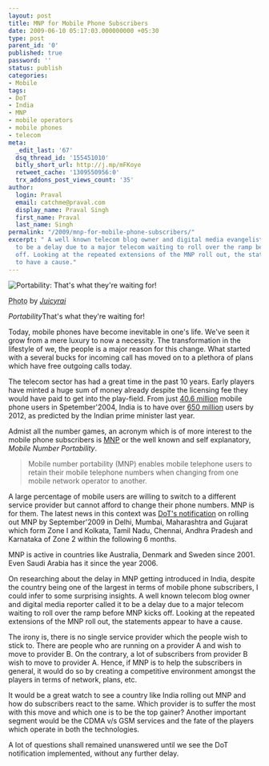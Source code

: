 ```yaml
---
layout: post
title: MNP for Mobile Phone Subscribers
date: 2009-06-10 05:17:03.000000000 +05:30
type: post
parent_id: '0'
published: true
password: ''
status: publish
categories:
- Mobile
tags:
- DoT
- India
- MNP
- mobile operators
- mobile phones
- telecom
meta:
  _edit_last: '67'
  dsq_thread_id: '155451010'
  bitly_short_url: http://j.mp/mFKoye
  retweet_cache: '1309550956:0'
  trx_addons_post_views_count: '35'
author:
  login: Praval
  email: catchme@praval.com
  display_name: Praval Singh
  first_name: Praval
  last_name: Singh
permalink: "/2009/mnp-for-mobile-phone-subscribers/"
excerpt: " A well known telecom blog owner and digital media evangelist called it
  to be a delay due to a major telecom waiting to roll over the ramp before MNP kicks
  off. Looking at the repeated extensions of the MNP roll out, the statements appear
  to have a cause."
---
```

<div class="figure"><img src="/static/2009/06/phone-mnp.jpg" alt="Portability: That's what they're waiting for!" />
<p class="credit"><abbr class="type" title="Photograph">Photo</abbr> by <cite><a href="http://www.flickr.com/photos/wink/192265445/">Juicyrai</a></cite></p>
<p class="caption"><em class="title">Portability</em>That's what they're waiting for!</p>
</div>
<p>Today, mobile phones have become inevitable in one's life. We've seen it grow from a mere luxury to now a necessity. The transformation in the lifestyle of we, the people is a major reason for this change. What started with a several bucks for incoming call has moved on to a plethora of plans which have free outgoing calls today.</p>
<p>The telecom sector has had a great time in the past 10 years. Early players have minted a huge sum of money already despite the licensing fee they would have paid to get into the play-field. From just <a href="http://www.indiadaily.com/editorial/09-10b-04.asp">40.6 million</a> mobile phone users in Spetember'2004, India is to have over <a href="http://www.physorg.com/news148219531.html">650 million</a> users by 2012, as predicted by the Indian prime minister last year.</p>
<p>Admist all the number games, an acronym which is of more interest to the mobile phone subscribers is <a href="http://en.wikipedia.org/wiki/Mobile_number_portability">MNP</a> or the well known and self explanatory, <em>Mobile Number Portability</em>. </p>
<blockquote><p>Mobile number portability (MNP) enables mobile telephone users to retain their mobile telephone numbers when changing from one mobile network operator to another.</p></blockquote>
<p>A large percentage of mobile users are willing to switch to a different service provider but cannot afford to change their phone numbers. MNP is for them. The latest news in this context was <a href="http://www.dot.gov.in/as/MNP/AS-1%20Amend.%206-5-2009.pdf">DoT's notification</a> on rolling out MNP by September'2009 in Delhi, Mumbai, Maharashtra and Gujarat which form Zone I and Kolkata, Tamil Nadu, Chennai, Andhra Pradesh and Karnataka of Zone 2 within the following 6 months.</p>
<p>MNP is active in countries like Australia, Denmark and Sweden since 2001. Even Saudi Arabia has it since the year 2006.</p>
<p>On researching about the delay in MNP getting introduced in India, despite the country being one of the largest in terms of mobile phone subscribers, I could infer to some surprising insights. A well known telecom blog owner and digital media reporter called it to be a delay due to a major telecom waiting to roll over the ramp before MNP kicks off. Looking at the repeated extensions of the MNP roll out, the statements appear to have a cause.</p>
<p>The irony is, there is no single service provider which the people wish to stick to. There are people who are running on a provider A and wish to move to provider B. On the contrary, a lot of subscribers from provider B wish to move to provider A. Hence, if MNP is to help the subscribers in general, it would do so by creating a competitive environment amongst the players in terms of network, plans, etc.</p>
<p>It would be a great watch to see a country like India rolling out MNP and how do subscribers react to the same. Which provider is to suffer the most with this move and which one is to be the top gainer? Another important segment would be the CDMA v/s GSM services and the fate of the players which operate in both the technologies. </p>
<p>A lot of questions shall remained unanswered until we see the DoT notification implemented, without any further delay.</p>
